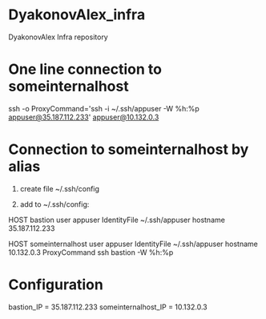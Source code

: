 # DyakonovAlex_infra
DyakonovAlex Infra repository

# One line connection to someinternalhost
ssh -o ProxyCommand='ssh -i ~/.ssh/appuser -W %h:%p appuser@35.187.112.233' appuser@10.132.0.3

# Connection to someinternalhost by alias
1. create file ~/.ssh/config

2. add to ~/.ssh/config:

HOST bastion
  user appuser
  IdentityFile ~/.ssh/appuser
  hostname 35.187.112.233


HOST someinternalhost
  user appuser
  IdentityFile ~/.ssh/appuser
  hostname 10.132.0.3
  ProxyCommand ssh bastion -W %h:%p


# Configuration
bastion_IP = 35.187.112.233
someinternalhost_IP = 10.132.0.3 